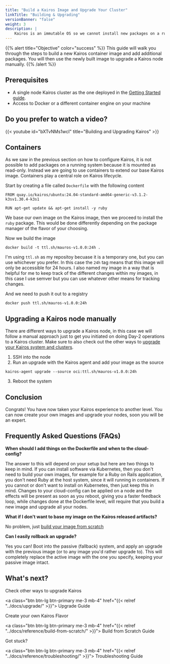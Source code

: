 ```yaml
---
title: "Build a Kairos Image and Upgrade Your Cluster"
linkTitle: "Building & Upgrading"
versionBanner: "false"
weight: 3
description: |
    Kairos is an immutable OS so we cannot install new packages on a running system. Instead, adding packages is achieved by building a container image and upgrading the node with it.
---
```


{{% alert title="Objective" color="success" %}}
This guide will walk you through the steps to build a new Kairos container image and add additional packages. You will then use the newly built image to upgrade a Kairos node manually.
{{% /alert %}}

## Prerequisites

- A single node Kairos cluster as the one deployed in the [Getting Started guide](/docs/getting-started).
- Access to Docker or a different container engine on your machine

## Do you prefer to watch a video?

{{< youtube id="bXTvNMs1wcI" title="Building and Upgrading Kairos" >}}

## Containers

As we saw in the previous section on how to configure Kairos, it is not possible to add packages on a running system because it is mounted as read-only. Instead we are going to use containers to extend our base Kairos image. Containers play a central role on Kairos lifecycle.

Start by creating a file called `Dockerfile` with the following content

```
FROM quay.io/kairos/ubuntu:24.04-standard-amd64-generic-v3.1.2-k3sv1.30.4-k3s1 

RUN apt-get update && apt-get install -y ruby
```

We base our own image on the Kairos image, then we proceed to install the `ruby` package. This would be done differently depending on the package manager of the flavor of your choosing.

Now we build the image

```
docker build -t ttl.sh/mauros-v1.0.0:24h .
```

I'm using `ttl.sh` as my repositoy becuase it is a temporary one, but you can use whichever you prefer. In this case the `24h` tag means that this image will only be accessible for 24 hours. I also named my image in a way that is helpful for me to keep track of the different changes within my images, in this case I use semver but you can use whatever other means for tracking changes.

And we need to push it out to a registry

```
docker push ttl.sh/mauros-v1.0.0:24h
```

## Upgrading a Kairos node manually

There are different ways to upgrade a Kairos node, in this case we will follow a manual approach just to get you initiated on doing Day-2 operations to a Kairos cluster. Make sure to also check out the other ways to [upgrade your Kairos system and clusters](/docs/upgrade/).

1. SSH into the node
2. Run an upgrade with the Kairos agent and add your image as the source

```
kairos-agent upgrade --source oci:ttl.sh/mauros-v1.0.0:24h
```

3. Reboot the system

## Conclusion

Congrats! You have now taken your Kairos experience to another level. You can now create your own images and upgrade your nodes, soon you will be an expert.

## Frequently Asked Questions (FAQs)

**When should I add things on the Dockerfile and when to the cloud-config?**

The answer to this will depend on your setup but here are two things to keep in mind. If you can install software via Kubernetes, then you don't need to build your own images, for example for a Ruby on Rails application, you don't need Ruby at the host system, since it will running in containers. If you cannot or don't want to install on Kubernetes, then just keep this in mind. Changes to your cloud-config can be applied on a node and the effects will be present as soon as you reboot, giving you a faster feedback loop, while changes done at the Dockerfile level, will require that you build a new image and upgrade all your nodes.

**What if I don't want to base my image on the Kairos released artifacts?**

No problem, just [build your image from scratch](/reference/build-from-scratch/)

**Can I easily rollback an upgrade?**

Yes you can! Boot into the passive (fallback) system, and apply an upgrade with the previous image (or to any image you'd rather upgrade to). This will completely replace the active image with the one you specify, keeping your passive image intact.

<script type="application/ld+json">
{
  "@context": "https://schema.org",
  "@type": "FAQPage",
  "mainEntity": [
    {
      "@type": "Question",
      "name": "When should I add things on the Dockerfile and when to the cloud-config?",
      "acceptedAnswer": {
        "@type": "Answer",
        "text": "The answer to this will depend on your setup but here are two things to keep in mind. If you can install software via Kubernetes, then you don't need to build your own images, for example for a Ruby on Rails application, you don't need Ruby at the host system, since it will running in containers. If you cannot or don't want to install on Kubernetes, then just keep this in mind. Changes to your cloud-config can be applied on a node and the effects will be present as soon as you reboot, giving you a faster feedback loop, while changes done at the Dockerfile level, will require that you build a new image and upgrade all your nodes."
      }
    },
    {
      "@type": "Question",
      "name": "What if I don't want to base my image on the Kairos released artifacts?",
      "acceptedAnswer": {
        "@type": "Answer",
        "text": "No problem, just [build your image from scratch](/reference/build-from-scratch/)"
      }
    },
    {
      "@type": "Question",
      "name": "Can I easily rollback an upgrade?",
      "acceptedAnswer": {
        "@type": "Answer",
        "text": "Yes you can! Boot into the passive (fallback) system, and apply an upgrade with the previous image (or to any image you'd rather upgrade to). This will completely replace the active image with the one you specify, keeping your passive image intact."
      }
    },
  ]
}
</script>

## What's next?

Check other ways to upgrade Kairos

<a class="btn btn-lg btn-primary me-3 mb-4" href="{{< relref "../docs/upgrade/" >}}">
    Upgrade Guide
</a>

Create your own Kairos Flavor

<a class="btn btn-lg btn-primary me-3 mb-4" href="{{< relref "../docs/reference/build-from-scratch/" >}}">
    Build from Scratch Guide
</a>

Got stuck?

<a class="btn btn-lg btn-primary me-3 mb-4" href="{{< relref "../docs/reference/troubleshooting/" >}}">
    Troubleshooting Guide
</a>
